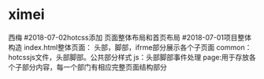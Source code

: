 # ximei
西梅
#2018-07-02hotcss添加
页面整体布局和首页布局
#2018-07-01项目整体构造
index.html整体页面：
头部，脚部，ifrme部分展示各个子页面
common：hotcssjs文件，头部脚部。公共部分样式
js：头部脚部事件处理
page:用于存放各个子部分内容，每一个部门有相应完整页面结构部分
